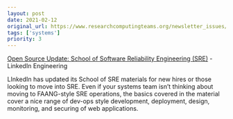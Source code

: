 ```yaml
---
layout: post
date: 2021-02-12
original_url: https://www.researchcomputingteams.org/newsletter_issues/0061
tags: ['systems']
priority: 3
---
```


<!-- markdownlint-disable MD033 -->
<!-- markdownlint-disable MD041 -->
<!-- markdownlint-disable MD049 -->

[Open Source Update: School of Software Reliability Engineering (SRE)](https://engineering.linkedin.com/blog/2021/open-source-update--school-of-sre) - LinkedIn Engineering

LInkedIn has updated its School of SRE materials for new hires or those looking to move into SRE.  Even if your systems team isn’t thinking about moving to FAANG-style SRE operations, the basics covered in the material cover a nice range of dev-ops style development, deployment, design, monitoring, and securing of web applications.

